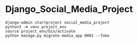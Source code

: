 # Django_Social_Media_Project

```
django-admin startproject social_media_project
python3 -m venv project_env
source project_env/bin/activate
python manage.py migrate media_app 0002 --fake
```

